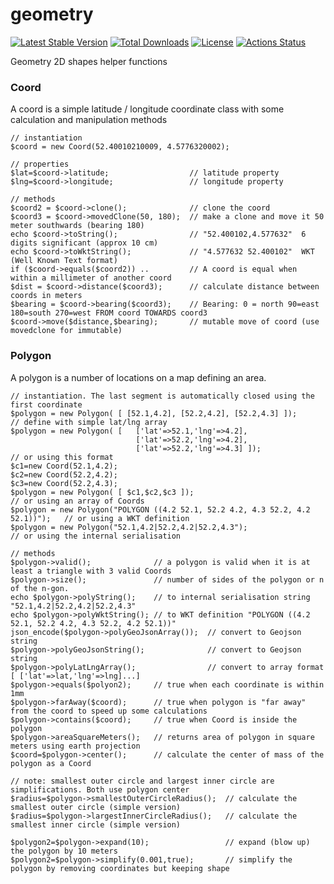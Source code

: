 # geometry
[![Latest Stable Version](https://poser.pugx.org/rvwoens/geometry/v)](//packagist.org/packages/rvwoens/geometry)
[![Total Downloads](https://poser.pugx.org/rvwoens/geometry/downloads)](//packagist.org/packages/rvwoens/geometry)
[![License](https://poser.pugx.org/rvwoens/geometry/license)](//packagist.org/packages/rvwoens/geometry)
[![Actions Status](https://github.com/{owner}/{repo}/workflows/{workflow_name}/badge.svg)](https://github.com/{owner}/{repo}/actions)

Geometry 2D shapes helper functions

### Coord
A coord is a simple latitude / longitude coordinate class with some calculation and manipulation methods
```
// instantiation
$coord = new Coord(52.40010210009, 4.5776320002);

// properties
$lat=$coord->latitude;                  // latitude property
$lng=$coord->longitude;                 // longitude property

// methods
$coord2 = $coord->clone();              // clone the coord
$coord3 = $coord->movedClone(50, 180);  // make a clone and move it 50 meter southwards (bearing 180)
echo $coord->toString();                // "52.400102,4.577632"  6 digits significant (approx 10 cm)
echo $coord->toWktString();             // "4.577632 52.400102"  WKT (Well Known Text format)
if ($coord->equals($coord2)) ..         // A coord is equal when within a millimeter of another coord 
$dist = $coord->distance($coord3);      // calculate distance between coords in meters
$bearing = $coord->bearing($coord3);    // Bearing: 0 = north 90=east 180=south 270=west FROM coord TOWARDS coord3
$coord->move($distance,$bearing);       // mutable move of coord (use movedclone for immutable)
```

### Polygon
A polygon is a number of locations on a map defining an area. 
```
// instantiation. The last segment is automatically closed using the first coordinate
$polygon = new Polygon( [ [52.1,4.2], [52.2,4.2], [52.2,4.3] ]);                // define with simple lat/lng array
$polygon = new Polygon( [   ['lat'=>52.1,'lng'=>4.2], 
                            ['lat'=>52.2,'lng'=>4.2], 
                            ['lat'=>52.2,'lng'=>4.3] ]);                        // or using this format
$c1=new Coord(52.1,4.2);
$c2=new Coord(52.2,4.2);
$c3=new Coord(52.2,4.3);
$polygon = new Polygon( [ $c1,$c2,$c3 ]);                                       // or using an array of Coords
$polygon = new Polygon("POLYGON ((4.2 52.1, 52.2 4.2, 4.3 52.2, 4.2 52.1))");   // or using a WKT definition
$polygon = new Polygon("52.1,4.2|52.2,4.2|52.2,4.3");                           // or using the internal serialisation 

// methods
$polygon->valid();              // a polygon is valid when it is at least a triangle with 3 valid Coords
$polygon->size();               // number of sides of the polygon or n of the n-gon.
echo $polygon->polyString();    // to internal serialisation string "52.1,4.2|52.2,4.2|52.2,4.3"
echo $polygon->polyWktString(); // to WKT definition "POLYGON ((4.2 52.1, 52.2 4.2, 4.3 52.2, 4.2 52.1))"
json_encode($polygon->polyGeoJsonArray());  // convert to Geojson string
$polygon->polyGeoJsonString();              // convert to Geojson string
$polygon->polyLatLngArray();                // convert to array format [ ['lat'=>lat,'lng'=>lng]...]
$polygon->equals($polyon2);     // true when each coordinate is within 1mm 
$polygon->farAway($coord);      // true when polygon is "far away" from the coord to speed up some calculations
$polygon->contains($coord);     // true when Coord is inside the polygon
$polygon->areaSquareMeters();   // returns area of polygon in square meters using earth projection
$coord=$polygon->center();      // calculate the center of mass of the polygon as a Coord

// note: smallest outer circle and largest inner circle are simplifications. Both use polygon center
$radius=$polygon->smallestOuterCircleRadius();  // calculate the smallest outer circle (simple version)
$radius=$polygon->largestInnerCircleRadius();   // calculate the smallest inner circle (simple version)

$polygon2=$polygon->expand(10);                 // expand (blow up) the polygon by 10 meters
$polygon2=$polygon->simplify(0.001,true);       // simplify the polygon by removing coordinates but keeping shape
```




